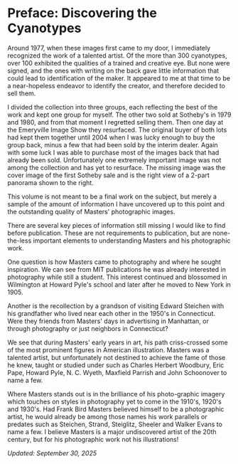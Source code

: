 # Preface: Discovering the Cyanotypes

Around 1977, when these images first came to my door, I immediately recognized the work of a talented artist. Of the more than 300 cyanotypes, over 100 exhibited the qualities of a trained and creative eye. But none were signed, and the ones with writing on the back gave little information that could lead to identification of the maker. It appeared to me at that time to be a near-hopeless endeavor to identify the creator, and therefore decided to sell them.

I divided the collection into three groups, each reflecting the best of the work and kept one group for myself. The other two sold at Sotheby's in 1979 and 1980, and from that moment I regretted selling them. Then one day at the Emeryville Image Show they resurfaced. The original buyer of both lots had kept them together until 2004 when I was lucky enough to buy the group back, minus a few that had been sold by the interim dealer. Again with some luck I was able to purchase most of the images back that had already been sold. Unfortunately one extremely important image was not among the collection and has yet to resurface. The missing image was the cover image of the first Sotheby sale and is the right view of a 2-part panorama shown to the right.

This volume is not meant to be a final work on the subject, but merely a sample of the amount of information I have uncovered up to this point and the outstanding quality of Masters' photographic images.

There are several key pieces of information still missing I would like to find before publication. These are not requirements to publication, but are none-the-less important elements to understanding Masters and his photographic work.

One question is how Masters came to photography and where he sought inspiration. We can see from MIT publications he was already interested in photography while still a student. This interest continued and blossomed in Wilmington at Howard Pyle's school and later after he moved to New York in 1905.

Another is the recollection by a grandson of visiting Edward Steichen with his grandfather who lived near each other in the 1950's in Connecticut. Were they friends from Masters' days in advertising in Manhattan, or through photography or just neighbors in Connecticut?

We see that during Masters' early years in art, his path criss-crossed some of the most prominent figures in American illustration. Masters was a talented artist, but unfortunately not destined to achieve the fame of those he knew, taught or studied under such as Charles Herbert Woodbury, Eric Pape, Howard Pyle, N. C. Wyeth, Maxfield Parrish and John Schoonover to name a few.

Where Masters stands out is in the brilliance of his photo-graphic imagery which touches on styles in photography yet to come in the 1910's, 1920's and 1930's. Had Frank Bird Masters believed himself to be a photographic artist, he would already be among those names his work parallels or predates such as Steichen, Strand, Steiglitz, Sheeler and Walker Evans to name a few. I believe Masters is a major undiscovered artist of the 20th century, but for his photographic work not his illustrations!


*Updated: September 30, 2025*

